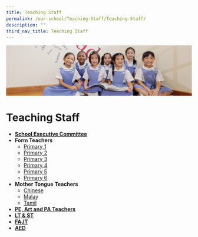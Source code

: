 ```yaml
---
title: Teaching Staff
permalink: /our-school/Teaching-Staff/Teaching-Staff/
description: ""
third_nav_title: Teaching Staff
---
```

![](/images/UsefulVideos.jpg)

Teaching Staff
==============


*   [<b>School Executive Committee</b>](/our-school/Teaching-Staff/School-Executive-Committee/)
*   <b>Form Teachers</b>
    *   [Primary 1](/our-school/Teaching-Staff/Form-Teachers-Primary-One/)
    *   [Primary 2](/our-school/Teaching-Staff/Form-Teachers-Primary-Two/)
    *   [Primary 3](https://stanthonyscanossianpri.moe.edu.sg/form-teachers-primary-three/)
    *   [Primary 4](https://stanthonyscanossianpri.moe.edu.sg/form-teachers-primary-four/)
    *   [Primary 5](https://stanthonyscanossianpri.moe.edu.sg/form-teachers-primary-five/)
    *   [Primary 6](https://stanthonyscanossianpri.moe.edu.sg/157-2/)
*   **Mother Tongue Teachers** 
    *   [Chinese](https://stanthonyscanossianpri.moe.edu.sg/teaching-staff-chinese-language-teachers/)
    *   [Malay](https://stanthonyscanossianpri.moe.edu.sg/teaching-staff-malay-language-teachers/)
    *   [Tamil](https://stanthonyscanossianpri.moe.edu.sg/teaching-staff-tamil-language-teachers/)
*   [**PE, Art and PA Teachers**](https://stanthonyscanossianpri.moe.edu.sg/teaching-staff-pe-art-and-pa-teachers/)
*   [**LT & ST**](https://stanthonyscanossianpri.moe.edu.sg/lt-st/)
*   **[FAJT](https://stanthonyscanossianpri.moe.edu.sg/teaching-staff-fajt)**
*   [**AED**](https://stanthonyscanossianpri.moe.edu.sg/teaching-staff-aed/)